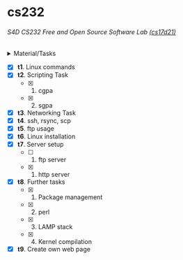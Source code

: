 # cs232
###### S4D CS232 Free and Open Source Software Lab  [(cs17d21)](http://14.139.189.217/cs17d/cs17d21)
<details>
  <summary> Material/Tasks </summary>
  (t1)  Linux commands<br><br>
  Download KTU S1 results of your batch.<br>
  Convert to .txt file: may be pdftotext -layout useful<br>
  Separate results of S4D only. grep command may be useful. Don't edit the files directly.<br>
  Compute sgpa.<br>
  Show result with name and register number.<br>
  Similarly do for S2.<br>
  Compute cgpa.<br>
  <br>
  grade and grade points<br>
  O,A+,A,B+,B,C,P,F,FE,I<br>
  10,9,8.5,8,7,6,5,0,0,0<br><br>
  
(t3) Networking tasks<br>
Set up n/w with ifconfig, route, /etc/resolv.conf<br><br>

(t4) ssh, rsync, scp etc.<br><br>

(t5) ftp usage:<br>
Server: Public 14.139.189.217, LAN 192.168.0.30<br>

Refer and read ftp commands before usage (man ftp)<br>

username and password will be provided<br>

if any trouble with ftp, try sftp.<br><br>


(t6) Linux installation:<br>
First using DVD, which will be provided.<br>
To photo the process camera or phone may be used, but only for this purpose. Upload photosize is limited to 500KB/photo.<br><br>

(t7) Setting up hhtp and ftp servers<br><br>

(t8) Further tasks<br>
1. Package management<br>
2. perl<br>
3. LAMP stack<br>
4. Kernel compilation<br><br><br>


(t9) Create own web pages at our server.<br>
Upload contents in your home directory and if required in sub directories, linked to index.html at  your home directory in<br> 192.168.0.30. Sample is there at cs17d00.<br>
http://192.168.0.30/cs17d/cs17d00<br><br>

The pages could be accessed as http://192.168.0.30/cs17d/cs17dxx<br>
  </details>
  
- [x] **t1**. Linux commands
- [x] **t2**. Scripting Task
  - [x] 1. cgpa
  - [x] 2. sgpa
- [x] **t3**. Networking Task
- [x] **t4**. ssh, rsync, scp 
- [x] **t5**. ftp usage 
- [x] **t6**. Linux installation
- [x] **t7**. Server setup
  - [ ] 1. ftp server
  - [x] 1. http server
- [x] **t8**. Further tasks
  - [x] 1. Package management
  - [x] 2. perl
  - [x] 3. LAMP stack
  - [x] 4. Kernel compilation
- [x] **t9**. Create own web page
